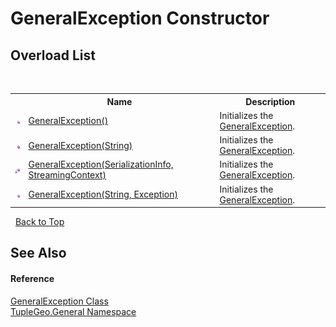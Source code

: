# GeneralException Constructor 
 


## Overload List
&nbsp;<table><tr><th></th><th>Name</th><th>Description</th></tr><tr><td>![Public method](media/pubmethod.gif "Public method")</td><td><a href="M_TupleGeo_General_GeneralException__ctor">GeneralException()</a></td><td>
Initializes the <a href="T_TupleGeo_General_GeneralException">GeneralException</a>.</td></tr><tr><td>![Public method](media/pubmethod.gif "Public method")</td><td><a href="M_TupleGeo_General_GeneralException__ctor_2">GeneralException(String)</a></td><td>
Initializes the <a href="T_TupleGeo_General_GeneralException">GeneralException</a>.</td></tr><tr><td>![Private method](media/privmethod.gif "Private method")</td><td><a href="M_TupleGeo_General_GeneralException__ctor_1">GeneralException(SerializationInfo, StreamingContext)</a></td><td>
Initializes the <a href="T_TupleGeo_General_GeneralException">GeneralException</a>.</td></tr><tr><td>![Public method](media/pubmethod.gif "Public method")</td><td><a href="M_TupleGeo_General_GeneralException__ctor_3">GeneralException(String, Exception)</a></td><td>
Initializes the <a href="T_TupleGeo_General_GeneralException">GeneralException</a>.</td></tr></table>&nbsp;
<a href="#generalexception-constructor">Back to Top</a>

## See Also


#### Reference
<a href="T_TupleGeo_General_GeneralException">GeneralException Class</a><br /><a href="N_TupleGeo_General">TupleGeo.General Namespace</a><br />